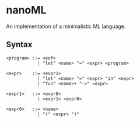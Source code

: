 # nanoML
An implementation of a minimalistic ML language.

## Syntax

    <program> ::= <eof>
                | "let" <name> "=" <expr> <program>

    <expr>    ::= <expr1>
                | "let" <name> "=" <expr> "in" <expr>
                | "fun" <name>+ "->" <expr>

    <expr1>   ::= <expr0>
                | <expr1> <expr0>

    <expr0>   ::= <name>
                | "(" <expr> ")"

